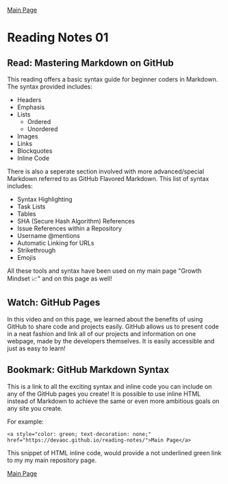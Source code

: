 [Main Page](https://devaoc.github.io/reading-notes/)

# Reading Notes 01

## Read: Mastering Markdown on GitHub

This reading offers a basic syntax guide for beginner coders in Markdown. The syntax provided includes:
- Headers
- Emphasis
- Lists
  - Ordered
  - Unordered
- Images
- Links
- Blockquotes
- Inline Code

There is also a seperate section involved with more advanced/special Markdown referred to as GitHub Flavored Markdown. This list of syntax includes:
- Syntax Highlighting
- Task Lists
- Tables
- SHA (Secure Hash Algorithm) References
- Issue References within a Repository
- Username @mentions
- Automatic Linking for URLs
- Strikethrough
- Emojis

All these tools and syntax have been used on my main page "Growth Mindset 📈" and on this page as well!

## Watch: GitHub Pages

In this video and on this page, we learned about the benefits of using GitHub to share code and projects easily. GitHub allows us to present code in a neat fashion and link all of our projects and information on one webpage, made by the developers themselves. It is easily accessible and just as easy to learn!

## Bookmark: GitHub Markdown Syntax

This is a link to all the exciting syntax and inline code you can include on any of the GitHub pages you create! It is possible to use inline HTML instead of Markdown to achieve the same or even more ambitious goals on any site you create.

For example:

`
  <a style="color: green; text-decoration: none;" href="https://devaoc.github.io/reading-notes/">Main Page</a>
`

This snippet of HTML inline code, would provide a not underlined green link to my my main repository page.

[Main Page](https://devaoc.github.io/reading-notes/)
